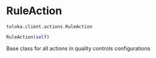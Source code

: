 # RuleAction
`toloka.client.actions.RuleAction`

```python
RuleAction(self)
```

Base class for all actions in quality controls configurations

